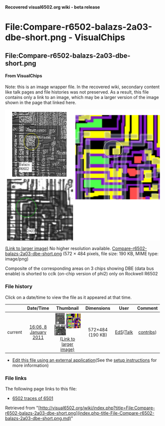 **Recovered visual6502.org wiki - beta release**

# File:Compare-r6502-balazs-2a03-dbe-short.png - VisualChips

## File:Compare-r6502-balazs-2a03-dbe-short.png

#### From VisualChips


Note: this is an image wrapper file. In the recovered wiki,
secondary content like talk pages and file histories was
not preserved. As a result, this file contains only a link
to an image, which may be a larger version of the image shown
in the page that linked here.

![File:Compare-r6502-balazs-2a03-dbe-short.png](images/4/4e/Compare-r6502-balazs-2a03-dbe-short.png)

[(Link to larger image)](images/4/4e/Compare-r6502-balazs-2a03-dbe-short.png)
No higher resolution available.
[Compare-r6502-balazs-2a03-dbe-short.png](images/4/4e/Compare-r6502-balazs-2a03-dbe-short.png)‎ (572 × 484 pixels, file size: 190 KB, MIME type: image/png)

Composite of the corresponding areas on 3 chips showing DBE (data bus enable) is shorted to cclk (on-chip version of phi2) only on Rockwell R6502

### File history

Click on a date/time to view the file as it appeared at that time.

| | Date/Time | Thumbnail | Dimensions | User | Comment |
|:---:|:---:|:---:|:---:|:---:|:---:|
| current | [16:06, 8 January 2011](images/4/4e/Compare-r6502-balazs-2a03-dbe-short.png) | ![Thumbnail for version as of 16:06, 8 January 2011](images/thumb/4/4e/Compare-r6502-balazs-2a03-dbe-short.png/120px-Compare-r6502-balazs-2a03-dbe-short.png) [(Link to larger image)](images/4/4e/Compare-r6502-balazs-2a03-dbe-short.png) | 572×484 (190 KB) | [EdS](index.php-title-User-EdS.md)([Talk](index.php-title-User_talk-EdS.md) | [contribs](./index.php%3Ftitle=Special:Contributions/EdS.md)) | (Composite of the corresponding areas on 3 chips showing DBE (data bus enable) is shorted to cclk (on-chip version of phi2) only on Rockwell R6502) |

- [Edit this file using an external application](index.php-title-File-Compare-r6502-balazs-2a03-dbe-short.png.md)(See the [setup instructions](http://www.mediawiki.org/wiki/Manual:External_editors) for more information)

### File links

The following page links to this file:

- [6502 traces of 6501](index.php-title-6502_traces_of_6501.md)

Retrieved from "[http://visual6502.org/wiki/index.php?title=File:Compare-r6502-balazs-2a03-dbe-short.png](index.php-title-File-Compare-r6502-balazs-2a03-dbe-short.png.md)"

